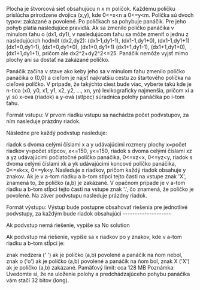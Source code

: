 Plocha je štvorcová sieť obsahujúcu n x m políčok. Každému políčku prislúcha prirodzene dvojica (x,y), kde 0<=x<n a 0<=y<m. Políčka sú dvoch typov: zakázané a povolené. Po políčkach sa pohybuje panáčik. Pre jeho pohyb platia nasledujúce pravidlá. Ak sa zmenilo políčko panáčika v minulom ťahu o (dx1, dy1), v nasledujúcom ťahu sa môže zmeniť o jednu z nasledujúcich hodnôt (dx2,dy2): (dx1-1,dy1-1), (dx1-1,dy1+0), (dx1-1,dy1+1) (dx1+0,dy1-1), (dx1+0,dy1+0), (dx1+0,dy1+1) (dx1+1,dy1-1), (dx1+1,dy1+0), (dx1+1,dy1+1), pričom ale dx2^2+dy2^2<=25. Panáčik nemôže vyjsť mimo plochy ani sa dostať na zakázané políčko.

Panáčik začína v stave ako keby jeho sa v minulom ťahu zmenilo políčko panáčika o (0,0) a cieľom je nájsť najkratšiu cestu zo štartového políčka na cieľové políčko. V prípade, že takýchto ciest bude viac, vyberte takú kde je n-tica (x0, y0, x1, y1, x2, y2, ..., xn, yn) lexikograficky najmenšia, pričom xi a yi sú x-ová (riadok) a y-ová (stlpec) súradnica polohy panáčika po i-tom ťahu.

Formát vstupu:
V prvom riadku vstupu sa nachádza počet podvstupov, za ním nasleduje prázdny riadok.

Následne pre každý podvstup nasleduje:

riadok s dvoma celými číslami x a y udávajúcimi rozmery plochy x=počet riadkov y=počet stĺpcov, x<=150, y<=150,
riadok s dvoma celými číslami xz a yz udávajúcimi počiatočné políčko panáčika, 0<=xz<x, 0<=yz<y,
riadok s dvoma celými číslami xk a yk udávajúcimi koncové políčko panáčika, 0<=xk<x, 0<=yk<y.
Nasleduje x riadkov, pričom každý riadok obsahuje y znakov. Ak je v a-tom riadku a b-tom stĺpci tejto časti na vstupe znak 'X', znamená to, že políčko (a,b) je zakázané. V opačnom prípade je v a-tom riadku a b-tom stĺpci tejto časti na vstupe znak '.', čo znamená, že políčko je povolené. Na záver podvstupu nasleduje prázdny riadok.

Formát výstupu:
Výstup bude postupne obsahovať riešenia pre jednotlivé podvstupy, za každým bude riadok obsahujúci --------------------

Ak podvstup nemá riešenie, vypíše sa No solution

Ak podvstup má riešenie, vypíše sa x riadkov po y znakov, kde v a-tom riadku a b-tom stĺpci je:

znak medzera (' ') ak je políčko (a,b) povolené a panáčik na ňom nebol,
znak o ('o') ak je políčko (a,b) povolené a panáčik na ňom bol,
znak X ('X') ak je políčko (a,b) zakázané.
Pamäťový limit: cca 128 MB
Poznámka: Uvedomte si, že na uloženie polohy a predchádzajúceho pohybu panáčika vám stačí 32 bitov (long).
